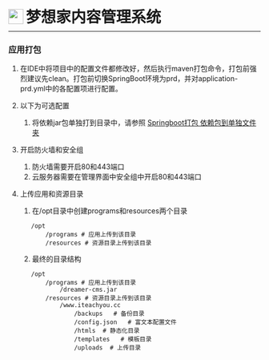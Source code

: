 <div style="display: flex;">
	<img src="https://oss.iteachyou.cc/logo.png" height="30" />
	<div style="margin-left: 5px; font-size: 30px; line-height: 30px; font-weight: bold;">梦想家内容管理系统</div>
</div>

----------
### 应用打包
1. 在IDE中将项目中的配置文件都修改好，然后执行maven打包命令，打包前强烈建议先clean。打包前切换SpringBoot环境为prd，并对application-prd.yml中的各配置项进行配置。

2. 以下为可选配置 
   1. 将依赖jar包单独打到目录中，请参照 [Springboot打包 依赖包到单独文件夹](https://iteachyou.cc/article/a3ef3eb4ce5d467b927ecd5c69a43035)

3. 开启防火墙和安全组
   1. 防火墙需要开启80和443端口
   2. 云服务器需要在管理界面中安全组中开启80和443端口

4. 上传应用和资源目录
   1. 在/opt目录中创建programs和resources两个目录
   ```shell
      /opt
          /programs # 应用上传到该目录
          /resources # 资源目录上传到该目录
   ```
   2. 最终的目录结构
   ```shell
      /opt
          /programs # 应用上传到该目录
              /dreamer-cms.jar
          /resources # 资源目录上传到该目录
              /www.iteachyou.cc
                  /backups   # 备份目录
                  /config.json   # 富文本配置文件
                  /htmls  # 静态化目录
                  /templates   # 模板目录
                  /uploads  # 上传目录
   ```
